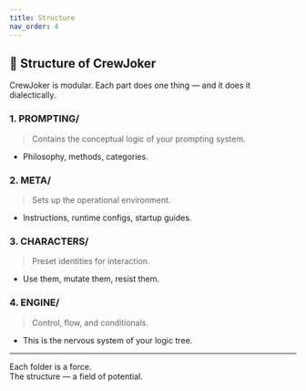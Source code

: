 ```yaml
---
title: Structure
nav_order: 4
---
```


## 🧭 Structure of CrewJoker

CrewJoker is modular. Each part does one thing — and it does it dialectically.

### 1. **PROMPTING/**
> Contains the conceptual logic of your prompting system.
- Philosophy, methods, categories.

### 2. **META/**
> Sets up the operational environment.
- Instructions, runtime configs, startup guides.

### 3. **CHARACTERS/**
> Preset identities for interaction.
- Use them, mutate them, resist them.

### 4. **ENGINE/**
> Control, flow, and conditionals.
- This is the nervous system of your logic tree.

---

Each folder is a force.  
The structure — a field of potential.  
